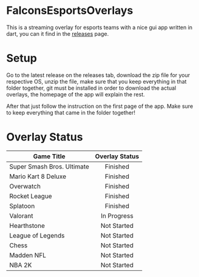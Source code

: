 # FalconsEsportsOverlays

This is a streaming overlay for esports teams with a nice gui app written in dart, you can it find in the <a href="https://github.com/MADMAN-Modding/FalconsEsportsOverlays/releases/latest" target="_blank">releases</a> page.

<h1>Setup</h1>

<p>Go to the latest release on the releases tab, download the zip file for your respective OS, unzip the file, make sure that you keep everything in that folder together, git must be installed in order to download the actual overlays, the homepage of the app will explain the rest.</p>
<p>After that just follow the instruction on the first page of the app. Make sure to keep everything that came in the folder together!</p>

<h1>Overlay Status</h1>

| Game Title                 | Overlay Status |
| -------------------------- | :------------: |
| Super Smash Bros. Ultimate |    Finished    |
| Mario Kart 8 Deluxe        |    Finished    |
| Overwatch                  |    Finished    |
| Rocket League              |    Finished    |
| Splatoon                   |    Finished    |
| Valorant                   |  In Progress   |
| Hearthstone                |  Not Started   |
| League of Legends          |  Not Started   |
| Chess                      |  Not Started   |
| Madden NFL                 |  Not Started   |
| NBA 2K                     |  Not Started   |
